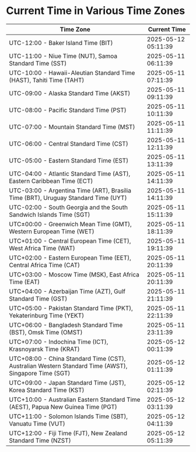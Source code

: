 # Current Time in Various Time Zones

| Time Zone | Current Time |
|-----------|--------------|
| UTC-12:00 - Baker Island Time (BIT) | 2025-05-12 05:11:39 |
| UTC-11:00 - Niue Time (NUT), Samoa Standard Time (SST) | 2025-05-11 06:11:39 |
| UTC-10:00 - Hawaii-Aleutian Standard Time (HAST), Tahiti Time (TAHT) | 2025-05-11 07:11:39 |
| UTC-09:00 - Alaska Standard Time (AKST) | 2025-05-11 09:11:39 |
| UTC-08:00 - Pacific Standard Time (PST) | 2025-05-11 10:11:39 |
| UTC-07:00 - Mountain Standard Time (MST) | 2025-05-11 11:11:39 |
| UTC-06:00 - Central Standard Time (CST) | 2025-05-11 12:11:39 |
| UTC-05:00 - Eastern Standard Time (EST) | 2025-05-11 13:11:39 |
| UTC-04:00 - Atlantic Standard Time (AST), Eastern Caribbean Time (ECT) | 2025-05-11 14:11:39 |
| UTC-03:00 - Argentina Time (ART), Brasília Time (BRT), Uruguay Standard Time (UYT) | 2025-05-11 14:11:39 |
| UTC-02:00 - South Georgia and the South Sandwich Islands Time (SGT) | 2025-05-11 15:11:39 |
| UTC±00:00 - Greenwich Mean Time (GMT), Western European Time (WET) | 2025-05-11 18:11:39 |
| UTC+01:00 - Central European Time (CET), West Africa Time (WAT) | 2025-05-11 19:11:39 |
| UTC+02:00 - Eastern European Time (EET), Central Africa Time (CAT) | 2025-05-11 20:11:39 |
| UTC+03:00 - Moscow Time (MSK), East Africa Time (EAT) | 2025-05-11 20:11:39 |
| UTC+04:00 - Azerbaijan Time (AZT), Gulf Standard Time (GST) | 2025-05-11 21:11:39 |
| UTC+05:00 - Pakistan Standard Time (PKT), Yekaterinburg Time (YEKT) | 2025-05-11 22:11:39 |
| UTC+06:00 - Bangladesh Standard Time (BST), Omsk Time (OMST) | 2025-05-11 23:11:39 |
| UTC+07:00 - Indochina Time (ICT), Krasnoyarsk Time (KRAT) | 2025-05-12 00:11:39 |
| UTC+08:00 - China Standard Time (CST), Australian Western Standard Time (AWST), Singapore Time (SGT) | 2025-05-12 01:11:39 |
| UTC+09:00 - Japan Standard Time (JST), Korea Standard Time (KST) | 2025-05-12 02:11:39 |
| UTC+10:00 - Australian Eastern Standard Time (AEST), Papua New Guinea Time (PGT) | 2025-05-12 03:11:39 |
| UTC+11:00 - Solomon Islands Time (SBT), Vanuatu Time (VUT) | 2025-05-12 04:11:39 |
| UTC+12:00 - Fiji Time (FJT), New Zealand Standard Time (NZST) | 2025-05-12 05:11:39 |
